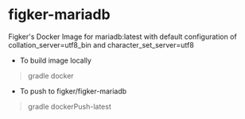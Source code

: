 # figker-mariadb
Figker's Docker Image for mariadb:latest with default configuration of collation_server=utf8_bin and character_set_server=utf8

* To build image locally
> gradle docker

* To push to figker/figker-mariadb
> gradle dockerPush-latest